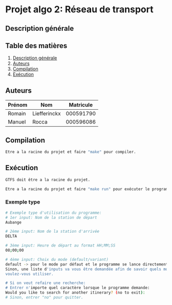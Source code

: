 # Projet algo 2: Réseau de transport

## Description générale

## Table des matières

1. [Description générale](#description-générale)
2. [Auteurs](#auteurs)
3. [Compilation](#compilation)
4. [Exécution](#exécution)

## Auteurs

| Prénom  | Nom          | Matricule |
| ------  | ------------ | --------- |
| Romain  | Liefferinckx | 000591790 |
| Manuel  | Rocca        | 000596086 |

## Compilation

```sh
Etre a la racine du projet et faire "make" pour compiler.
```

## Exécution

```sh
GTFS doit être a la racine du projet.
```

```sh
Etre a la racine du projet et faire "make run" pour exécuter le programme.
```

### Exemple type

```sh
# Exemple type d'utilisation du programme:
# 1er input: Nom de la station de départ
Aubange

# 2ème input: Nom de la station d'arrivée
DELTA

# 3ème input: Heure de départ au format HH;MM;SS
08;00;00

# 4ème input: Choix du mode (default/variant)
default -> pour le mode par défaut et le programme se lance directement
Sinon, une liste d'inputs va vous être demandée afin de savoir quels moyens de transport 
voulez-vous utiliser.

# Si on veut refaire une recherche:
# Entrer n'importe quel caractère lorsque le programme demande:
Would you like to search for another itinerary? (no to exit):
# Sinon, entrer "no" pour quitter.
```
